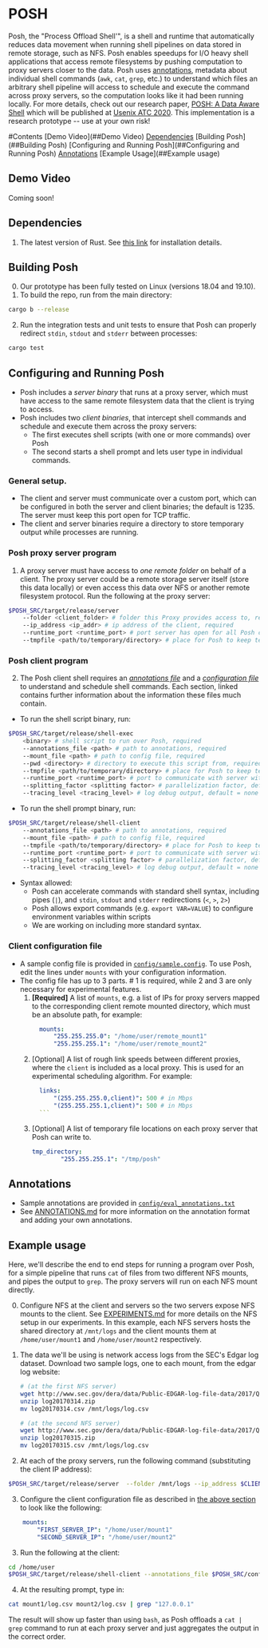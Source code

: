 # POSH
Posh, the "Process Offload Shell'", is a shell and runtime that automatically reduces data movement when running shell pipelines on data stored in remote storage, such as NFS.
Posh enables speedups for I/O heavy shell applications that access remote
filesystems by pushing computation to proxy servers closer to the data.
Posh uses [annotations](https://github.com/deeptir18/posh#annotations), metadata
about individual shell commands (`awk`, `cat`, `grep`, etc.) to understand which files an arbitrary shell pipeline will access to schedule and execute the command across proxy servers, so the computation looks like it had been running locally.
For more details, check out our research paper, [POSH: A Data Aware Shell](https://deeptir.me/papers/posh-atc20.pdf) which will be published at [Usenix ATC 2020](https://www.usenix.org/conference/atc20).
This implementation is a research prototype -- use at your own risk!

#Contents
[Demo Video](##Demo Video)
[Dependencies](##Dependencies)
[Building Posh](##Building Posh)
[Configuring and Running Posh](##Configuring and Running Posh)
[Annotations](##Annotations)
[Example Usage](##Example usage)

## Demo Video
Coming soon!

## Dependencies
1. The latest version of Rust. See [this link](https://www.rust-lang.org/tools/install) for installation details.

## Building Posh
0. Our prototype has been fully tested on Linux (versions 18.04 and 19.10).
1. To build the repo, run from the main directory:
```bash
cargo b --release
```
2. Run the integration tests and unit tests to ensure that Posh can properly redirect `stdin`, `stdout` and `stderr` between processes:
```bash
cargo test
```

## Configuring and Running Posh
- Posh includes a _server binary_ that runs at a proxy server, which must have
access to the same remote filesystem data that the client is trying to access.
- Posh includes two _client binaries_, that intercept shell commands and
schedule and execute them across the proxy servers:
    - The first executes shell scripts (with one or more commands) over Posh
    - The second starts a shell prompt and lets user type in individual
      commands.

### General setup.
- The client and server must communicate over a custom port, which can be
configured in both the server and client binaries; the default is 1235. The
server must keep this port open for TCP traffic.
- The client and server binaries require a directory to store temporary output
  while processes are running.

### Posh proxy server program
1. A proxy server must have access to _one remote folder_ on behalf
   of a client. The proxy server could be a remote storage server itself (store this data
   locally) or even access this data over NFS or another remote filesystem
   protocol.
   Run the following at the proxy server:
```bash
$POSH_SRC/target/release/server 
    --folder <client_folder> # folder this Proxy provides access to, required
    --ip_address <ip_addr> # ip address of the client, required
    --runtime_port <runtime_port> # port server has open for all Posh communication, default = 1235
    --tmpfile <path/to/temporary/directory> # place for Posh to keep temporary output while running commands, required
```

### Posh client program
2. The Posh client shell requires an [_annotations
   file_](https://github.com/deeptir18/posh#annotations) and a [_configuration file_](https://github.com/deeptir18/posh#client-configuration-file) to understand and schedule shell commands.
   Each section, linked contains further information about the information these
   files much contain.
- To run the shell script binary, run:
```bash
$POSH_SRC/target/release/shell-exec
    <binary> # shell script to run over Posh, required
    --annotations_file <path> # path to annotations, required
    --mount_file <path> # path to config file, required
    --pwd <directory> # directory to execute this script from, required
    --tmpfile <path/to/temporary/directory> # place for Posh to keep temporary output while running commands, required
    --runtime_port <runtime_port> # port to communicate with server with, default = 1235
    --splitting_factor <splitting factor> # parallelization factor, default = 1
    --tracing_level <tracing_level> # log debug outpu†, default = none
```
- To run the shell prompt binary, run:
```bash
$POSH_SRC/target/release/shell-client
    --annotations_file <path> # path to annotations, required
    --mount_file <path> # path to config file, required
    --tmpfile <path/to/temporary/directory> # place for Posh to keep temporary output while running commands, required
    --runtime_port <runtime_port> # port to communicate with server with, default = 1235
    --splitting_factor <splitting factor> # parallelization factor, default = 1
    --tracing_level <tracing_level> # log debug outpu†, default = none
```
- Syntax allowed:
    - Posh can accelerate commands with standard shell syntax, including pipes
      (`|`), and `stdin`, `stdout` and `stderr` redirections (`<`, `>`, `2>`)
    - Posh allows export commands (e.g. `export VAR=VALUE`) to configure
      environment variables within scripts
    - We are working on including more standard syntax.

### Client configuration file
- A sample config file is provided in [`config/sample.config`](config/sample.config). To use Posh, edit the lines under `mounts` with your configuration information.
- The config file has up to 3 parts. # 1 is required, while 2 and 3 are
  only necessary for experimental features.
    1. **[Required]** A list of `mounts`, e.g. a list of IPs for proxy servers mapped to the
       corresponding client remote mounted directory, which must be an absolute
       path, for example:
          ```yaml
            mounts:
                "255.255.255.0": "/home/user/remote_mount1"
                "255.255.255.1": "/home/user/remote_mount2"
          ```
    2. [Optional] A list of rough link speeds between different proxies, where the `client` is included as a local proxy. This is used for an experimental scheduling algorithm. For example:
          ```yaml
            links:
                "(255.255.255.0,client)": 500 # in Mbps
                "(255.255.255.1,client)": 500 # in Mbps
            ```
    3. [Optional] A list of temporary file locations on each proxy server
       that Posh can write to.
        ```yaml
        tmp_directory:
                "255.255.255.1": "/tmp/posh"
        ```

## Annotations
- Sample annotations are provided in [`config/eval_annotations.txt`](config/eval_annotations.txt)
- See [ANNOTATIONS.md](ANNOTATIONS.md) for more information on the annotation
  format and adding your own annotations.

## Example usage
Here, we'll describe the end to end steps for running a program over Posh, for a
simple pipeline that runs `cat` of files from two different NFS mounts, and
pipes the output to `grep`. The proxy servers will run on each NFS mount directly.

0. Configure NFS at the client and servers so the two servers expose NFS mounts to the client.
See [EXPERIMENTS.md](EXPERIMENTS.md) for more details on the NFS setup in our experiments.
In this example, each NFS servers hosts the shared directory at `/mnt/logs` and the client mounts them at 
`/home/user/mount1` and `/home/user/mount2` respectively.

1. The data we'll be using is network access logs from the SEC's Edgar log dataset.
    Download two sample logs, one to each mount, from the edgar log website:
    ```bash 
    # (at the first NFS server)
    wget http://www.sec.gov/dera/data/Public-EDGAR-log-file-data/2017/Qtr1/log20170314.zip 
    unzip log20170314.zip
    mv log20170314.csv /mnt/logs/log.csv
    
    # (at the second NFS server)
    wget http://www.sec.gov/dera/data/Public-EDGAR-log-file-data/2017/Qtr1/log20170315.zip 
    unzip log20170315.zip
    mv log20170315.csv /mnt/logs/log.csv
    ```

2. At each of the proxy servers, run the following command (substituting the client IP address):
```bash
$POSH_SRC/target/release/server  --folder /mnt/logs --ip_address $CLIENT_IP --tmpfile /tmp/posh
```
3. Configure the client configuration file as described in [the above section](https://github.com/deeptir18/posh#client-configuration-file) to look like the following:
```yaml
    mounts:
        "FIRST_SERVER_IP": "/home/user/mount1"
        "SECOND_SERVER_IP": "/home/user/mount2"
```

3. Run the following at the client:
```bash
cd /home/user
$POSH_SRC/target/release/shell-client --annotations_file $POSH_SRC/config/eval_annotations.txt --mount_file $POSH_SRC/config/sample.config
```

4. At the resulting prompt, type in:
```bash
cat mount1/log.csv mount2/log.csv | grep "127.0.0.1"
```
The result will show up faster than using `bash`, as Posh offloads a `cat | grep` command to run at each proxy server and just aggregates the output in the correct order.
